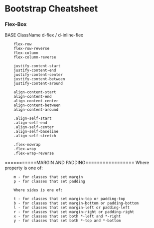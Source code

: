 
<h1>Bootstrap Cheatsheet</h1>

<h3>Flex-Box</h3>
BASE ClassName
        d-flex / d-inline-flex
        
        flex-row
        flex-row-reverse
        flex-column
        flex-column-reverse

        justify-content-start
        justify-content-end
        justify-content-center
        justify-content-between
        justify-content-around

        align-content-start
        align-content-end
        align-content-center
        align-content-between
        align-content-around

        .align-self-start
        .align-self-end
        .align-self-center
        .align-self-baseline
        .align-self-stretch

        .flex-nowrap
        .flex-wrap
        .flex-wrap-reverse

===========MARGIN AND PADDING=================
Where property is one of:

        m - for classes that set margin
        p - for classes that set padding

        Where sides is one of:

        t - for classes that set margin-top or padding-top
        b - for classes that set margin-bottom or padding-bottom
        l - for classes that set margin-left or padding-left
        r - for classes that set margin-right or padding-right
        x - for classes that set both *-left and *-right
        y - for classes that set both *-top and *-bottom
